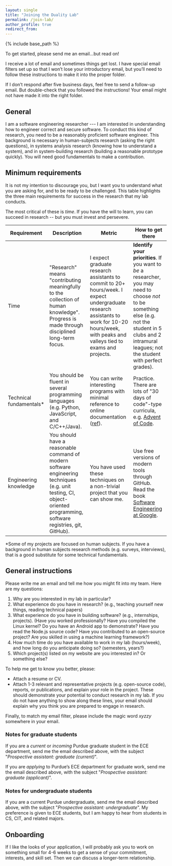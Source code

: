 ```yaml
---
layout: single
title: "Joining the Duality Lab"
permalink: /join-lab/
author_profile: true
redirect_from: 
---
```


{% include base_path %}

To get started, please send me an email...but read on!

I receive a lot of email and sometimes things get lost. I have special email filters set up so that I won’t lose your introductory email, but you’ll need to follow these instructions to make it into the proper folder.

If I don’t respond after five business days, feel free to send a follow-up email. But double-check that you followed the instructions! Your email might not have made it into the right folder.

## General

I am a software engineering researcher --- I am interested in understanding how to engineer correct and secure software.
To conduct this kind of research, you need to be a reasonably proficient software engineer.
This background is necessary in human-subjects research (asking the right questions), in systems analysis research (knowing how to understand a system), and in system-building research (building a reasonable prototype quickly).
You will need good fundamentals to make a contribution.

## Minimum requirements

It is not my intention to discourage you, but I want you to understand what you are asking for, and to be ready to be challenged.
This table highlights the three main requirements for success in the research that my lab conducts.

The most critical of these is *time*.
If you have the will to learn, you can succeed in research -- but you must invest and persevere.

| Requirement | Description | Metric | How to get there |
|-|-|-|-|
| Time | "Research" means "contributing meaningfully to the collection of human knowledge". Progress is made through disciplined long-term focus. | I expect graduate research assistants to commit to 20+ hours/week. I expect undergraduate research assistants to work for 10-20 hours/week, with peaks and valleys tied to exams and projects. | **Identify your priorities**. If you want to *be* a researcher, you may need to choose *not* to be something else (e.g. not the student in 5 clubs and 2 intramural leagues; not the student with perfect grades). |
| Technical fundamentals* | You should be fluent in several programming languages (e.g. Python, JavaScript, and C/C++/Java). | You can write interesting programs with minimal reference to online documentation ([ref](https://softwareengineering.stackexchange.com/a/154884)). | Practice. There are lots of "30 days of code"-type curricula, e.g. [Advent of Code](https://adventofcode.com). |
| Engineering knowledge | You should have a reasonable command of modern software engineering techniques (e.g. unit testing, CI, object-oriented programming, software registries, git, GitHub). | You have used these techniques on a non-trivial project that you can show me. | Use free versions of modern tools through GitHub. Read the book [Software Engineering at Google](https://learning.oreilly.com/library/view/software-engineering-at/9781492082781/). |

*Some of my projects are focused on human subjects.
If you have a background in human subjects research methods (e.g. surveys, interviews), that is a good substitute for some technical fundamentals.

## General instructions

Please write me an email and tell me how you might fit into my team.
Here are my questions:

1. Why are you interested in my lab in particular?
2. What experience do you have in research? (e.g., teaching yourself new things, reading technical papers)
3. What experience do you have in building software? (e.g., internships, projects). (Have you worked professionally? Have you compiled the Linux kernel? Do you have an Android app to demonstrate? Have you read the Node.js source code? Have you contributed to an open-source project? Are you skilled in using a machine learning framework?)
4. How much time do you have available to work in my lab (hours/week), and how long do you anticipate doing so? (semesters, years?)
5. Which project(s) listed on my website are you interested in? Or something else?

To help me get to know you better, please:

- Attach a resume or CV.
- Attach 1-3 relevant and representative projects (e.g. open-source code), reports, or publications, and explain your role in the project. These should demonstrate your potential to conduct research in my lab. If you do not have anything to show along these lines, your email should explain why you think you are prepared to engage in research.

Finally, to match my email filter, please include the magic word *xyzzy* somewhere in your email.

### Notes for graduate students

If you are a *current* or *incoming* Purdue graduate student in the ECE department, send me the email described above, with the subject "*Prospective assistant: graduate (current)*".

If you are *applying* to Purdue’s ECE department for graduate work, send me the email described above, with the subject "*Prospective assistant: graduate (applicant)*".

### Notes for undergraduate students

If you are a current Purdue undergraduate, send me the email described above, with the subject "*Prospective assistant: undergraduate*".
My preference is given to ECE students, but I am happy to hear from students in CS, CIT, and related majors.

## Onboarding

If I like the looks of your application, I will probably ask you to work on something small for 4-6 weeks to get a sense of your commitment, interests, and skill set.
Then we can discuss a longer-term relationship.
